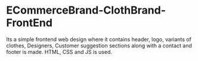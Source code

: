 # ECommerceBrand-ClothBrand-FrontEnd
Its a simple frontend web design where it contains header, logo, variants of clothes, Designers, Customer suggestion sections along with a contact and footer is made.
HTML, CSS and JS is used.
